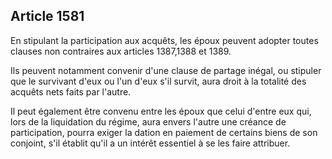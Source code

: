 Article 1581
----
En stipulant la participation aux acquêts, les époux peuvent adopter toutes
clauses non contraires aux articles 1387,1388 et 1389.

Ils peuvent notamment convenir d'une clause de partage inégal, ou stipuler que
le survivant d'eux ou l'un d'eux s'il survit, aura droit à la totalité des
acquêts nets faits par l'autre.

Il peut également être convenu entre les époux que celui d'entre eux qui, lors
de la liquidation du régime, aura envers l'autre une créance de participation,
pourra exiger la dation en paiement de certains biens de son conjoint, s'il
établit qu'il a un intérêt essentiel à se les faire attribuer.

